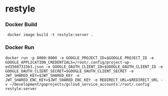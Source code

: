# restyle




### Docker Build
`
docker image build -t restyle:server .`


### Docker Run
`
docker run -p 8000:8000
    -e GOOGLE_PROJECT_ID=$GOOGLE_PROJECT_ID
    -e GOOGLE_APPLICATION_CREDENTIALS=/root/.config/project-up-ed35607315b3.json
    -e GOOGLE_OAUTH_CLIENT_ID=$GOOGLE_OAUTH_CLIENT_ID
    -e GOOGLE_OAUTH_CLIENT_SECRET=$GOOGLE_OAUTH_CLIENT_SECRET
    -e JWT_SHARED_KEY=$JWT_SHARED_KEY
    -e JWT_SHARED_ENC_KEY=$JWT_SHARED_ENC_KEY
    -e REDIRECT_URL=$REDIRECT_URL
    -v ~/Development/goprojects/gcloud_service_accounts:/root/.config restyle:server
`
